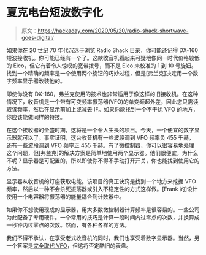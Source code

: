 # 夏克电台短波数字化

> 原文：<https://hackaday.com/2020/05/20/radio-shack-shortwave-goes-digital/>

如果你在 20 世纪 70 年代沉迷于浏览 Radio Shack 目录，你可能还记得 DX-160 短波接收机。你可能已经有一个了。这款收音机看起来可疑地像同一时代价格较低的 Eico，但它有着令人惊叹的宽带拨号，而不是 Eico 未校准的 1 到 10 号旋钮。找到一个精确的频率是一个使用两个旋钮的巧妙过程，但是[弗兰克]决定用一个数字频率显示器改装他的。

即使你没有 DX-160，弗兰克使用的技术也非常适用于像这样的旧接收机。在这种情况下，收音机是一个带有可变频率振荡器(VFO)的单变频超外差，因此您只需读取该频率，然后在显示前加上或减去 IF。如果你能找到一个不干扰 VFO 的地方，你应该能做同样的特技。

在这个接收器的全盛时期，这将是一个令人生畏的项目。今天，一个便宜的数字显示器就可以了。事实证明，这台收音机有一些波段调到 VFO 频率负 455 千赫，还有一些波段调到 VFO 频率正 455 千赫。有了微控制器，你可以很容易地处理这个问题，但[弗兰克]的解决方案是简单地使用两个显示器。他们很便宜，为什么不呢？显示器是可配置的，所以即使你不得不手动打开开关，你也能找到使用它的方法。

显示器从收音机的灯座获取电能。该项目的真正诀窍是找到一个地方来挖掘 VFO 频率，然后以一种不会杀死振荡器或引入不稳定性的方式这样做。[Frank 的]设计使用一个电容器将振荡器的能量耦合到计数器中。

如果你不想使用现成的显示器，用大多数微控制器计算频率是很容易的。一些公司为此配备了专用硬件。一个常用的技巧是计算一段时间内过零点的次数，并换算成一秒钟内过零点的次数。然而，有各种各样的方法。

我们不得不承认，在享受老式收音机的同时，我们也享受着数字显示器。当然，另一个答案是[完全取代 VFO](https://hackaday.com/2016/03/05/teensy-3-1-controlled-vfo/)，但这将否定酷旧的表盘。
